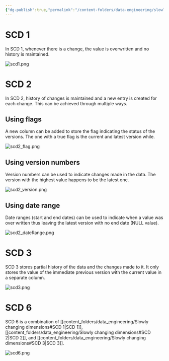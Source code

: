 ```yaml
---
{"dg-publish":true,"permalink":"/content-folders/data-engineering/slowly-changing-dimensions/","title":"Slowly Changing Dimensions","tags":["dataEngineering","data"],"dgShowToc":true}
---
```


# SCD 1

In SCD 1, whenever there is a change, the value is overwritten and no history is maintained. 

![scd1.png](/img/user/assets/data_engineering/scd/scd1.png)


# SCD 2

In SCD 2, history of changes is maintained and a new entry is created for each change. This can be achieved through multiple ways. 

## Using flags

A new column can be added to store the flag indicating the status of the versions. The one with a true flag is the current and latest version while.

![scd2_flag.png](/img/user/assets/data_engineering/scd/scd2_flag.png)

## Using version numbers

Version numbers can be used to indicate changes made in the data. The version with the highest value happens to be the latest one.

![scd2_version.png](/img/user/assets/data_engineering/scd/scd2_version.png)

## Using date range

Date ranges (start and end dates) can be used to indicate when a value was over written thus leaving the latest version with no end date (NULL value).

![scd2_dateRange.png](/img/user/assets/data_engineering/scd/scd2_dateRange.png)

# SCD 3

SCD 3 stores partial history of the data and the changes made to it. It only stores the value of the immediate previous version with the current value in a separate column.

![scd3.png](/img/user/assets/data_engineering/scd/scd3.png)

# SCD 6

SCD 6 is a combination of [[content_folders/data_engineering/Slowly changing dimensions#SCD 1\|SCD 1]], [[content_folders/data_engineering/Slowly changing dimensions#SCD 2\|SCD 2]], and [[content_folders/data_engineering/Slowly changing dimensions#SCD 3\|SCD 3]]. 

![scd6.png](/img/user/assets/data_engineering/scd/scd6.png)
